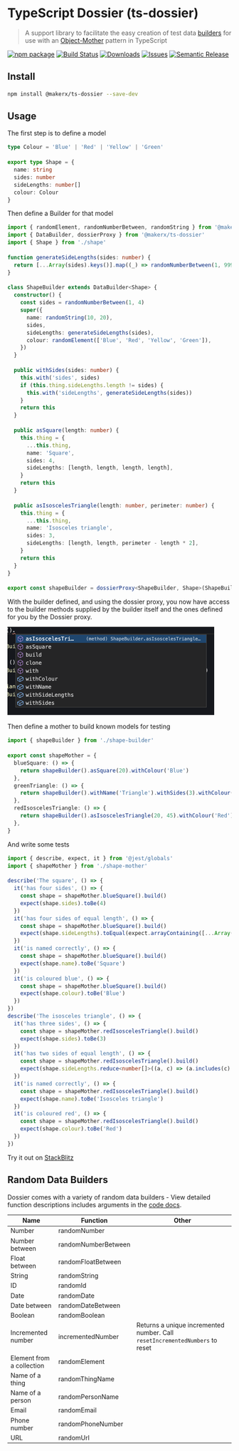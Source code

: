 # TypeScript Dossier (ts-dossier)

> A support library to facilitate the easy creation of test data [builders](https://en.wikipedia.org/wiki/Builder_pattern) for use with an [Object-Mother](https://www.martinfowler.com/bliki/ObjectMother.html) pattern in TypeScript

[![npm package][npm-img]][npm-url]
[![Build Status][build-img]][build-url]
[![Downloads][downloads-img]][downloads-url]
[![Issues][issues-img]][issues-url]
[![Semantic Release][semantic-release-img]][semantic-release-url]

## Install

```bash
npm install @makerx/ts-dossier --save-dev
```

## Usage

The first step is to define a model

```ts
type Colour = 'Blue' | 'Red' | 'Yellow' | 'Green'

export type Shape = {
  name: string
  sides: number
  sideLengths: number[]
  colour: Colour
}
```

Then define a Builder for that model

```ts
import { randomElement, randomNumberBetween, randomString } from '@makerx/ts-dossier'
import { DataBuilder, dossierProxy } from '@makerx/ts-dossier'
import { Shape } from './shape'

function generateSideLengths(sides: number) {
  return [...Array(sides).keys()].map((_) => randomNumberBetween(1, 999))
}

class ShapeBuilder extends DataBuilder<Shape> {
  constructor() {
    const sides = randomNumberBetween(1, 4)
    super({
      name: randomString(10, 20),
      sides,
      sideLengths: generateSideLengths(sides),
      colour: randomElement(['Blue', 'Red', 'Yellow', 'Green']),
    })
  }

  public withSides(sides: number) {
    this.with('sides', sides)
    if (this.thing.sideLengths.length != sides) {
      this.with('sideLengths', generateSideLengths(sides))
    }
    return this
  }

  public asSquare(length: number) {
    this.thing = {
      ...this.thing,
      name: 'Square',
      sides: 4,
      sideLengths: [length, length, length, length],
    }
    return this
  }

  public asIsoscelesTriangle(length: number, perimeter: number) {
    this.thing = {
      ...this.thing,
      name: 'Isosceles triangle',
      sides: 3,
      sideLengths: [length, length, perimeter - length * 2],
    }
    return this
  }
}

export const shapeBuilder = dossierProxy<ShapeBuilder, Shape>(ShapeBuilder)
```

With the builder defined, and using the dossier proxy, you now have access to the builder methods supplied by the builder itself and the ones defined for you by the Dossier proxy.

![Intellisense Example](./public/IntellisenseExample.png)

Then define a mother to build known models for testing

```ts
import { shapeBuilder } from './shape-builder'

export const shapeMother = {
  blueSquare: () => {
    return shapeBuilder().asSquare(20).withColour('Blue')
  },
  greenTriangle: () => {
    return shapeBuilder().withName('Triangle').withSides(3).withColour('Green')
  },
  redIsoscelesTriangle: () => {
    return shapeBuilder().asIsoscelesTriangle(20, 45).withColour('Red')
  },
}
```

And write some tests

```ts
import { describe, expect, it } from '@jest/globals'
import { shapeMother } from './shape-mother'

describe('The square', () => {
  it('has four sides', () => {
    const shape = shapeMother.blueSquare().build()
    expect(shape.sides).toBe(4)
  })
  it('has four sides of equal length', () => {
    const shape = shapeMother.blueSquare().build()
    expect(shape.sideLengths).toEqual(expect.arrayContaining([...Array(4)].map((_) => shape.sideLengths[0])))
  })
  it('is named correctly', () => {
    const shape = shapeMother.blueSquare().build()
    expect(shape.name).toBe('Square')
  })
  it('is coloured blue', () => {
    const shape = shapeMother.blueSquare().build()
    expect(shape.colour).toBe('Blue')
  })
})
describe('The isosceles triangle', () => {
  it('has three sides', () => {
    const shape = shapeMother.redIsoscelesTriangle().build()
    expect(shape.sides).toBe(3)
  })
  it('has two sides of equal length', () => {
    const shape = shapeMother.redIsoscelesTriangle().build()
    expect(shape.sideLengths.reduce<number[]>((a, c) => (a.includes(c) ? a : [...a, c]), [])).toHaveLength(2)
  })
  it('is named correctly', () => {
    const shape = shapeMother.redIsoscelesTriangle().build()
    expect(shape.name).toBe('Isosceles triangle')
  })
  it('is coloured red', () => {
    const shape = shapeMother.redIsoscelesTriangle().build()
    expect(shape.colour).toBe('Red')
  })
})
```

Try it out on [StackBlitz](https://stackblitz.com/edit/node-au9p8x?file=shape.spec.ts)

## Random Data Builders

Dossier comes with a variety of random data builders - View detailed function descriptions includes arguments in the [code docs](./docs/README.md).

| Name                      | Function            | Other                                                                        |
|---------------------------|---------------------|------------------------------------------------------------------------------|
| Number                    | randomNumber        |                                                                              |
| Number between            | randomNumberBetween |                                                                              |
| Float between             | randomFloatBetween  |                                                                              |
| String                    | randomString        |                                                                              |
| ID                        | randomId            |                                                                              |
| Date                      | randomDate          |                                                                              |
| Date between              | randomDateBetween   |                                                                              |
| Boolean                   | randomBoolean       |                                                                              |
| Incremented number        | incrementedNumber   | Returns a unique incremented number. Call `resetIncrementedNumbers` to reset |
| Element from a collection | randomElement       |                                                                              |
| Name of a thing           | randomThingName     |                                                                              |
| Name of a person          | randomPersonName    |                                                                              |
| Email                     | randomEmail         |                                                                              |
| Phone number              | randomPhoneNumber   |                                                                              |
| URL                       | randomUrl           |                                                                              |


[build-img]:https://github.com/MakerXStudio/ts-dossier/actions/workflows/release.yml/badge.svg
[build-url]:https://github.com/MakerXStudio/ts-dossier/actions/workflows/release.yml
[downloads-img]:https://img.shields.io/npm/dm/%40makerx%2Fts-dossier
[downloads-url]:https://www.npmtrends.com/@makerx/ts-dossier
[npm-img]:https://img.shields.io/npm/v/@makerx/ts-dossier
[npm-url]:https://www.npmjs.com/package/@makerx/ts-dossier
[issues-img]:https://img.shields.io/github/issues/MakerXStudio/ts-dossier
[issues-url]:https://github.com/MakerXStudio/ts-dossier/issues
[semantic-release-img]:https://img.shields.io/badge/%20%20%F0%9F%93%A6%F0%9F%9A%80-semantic--release-e10079.svg
[semantic-release-url]:https://github.com/semantic-release/semantic-release
